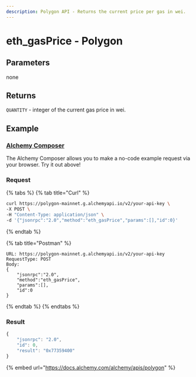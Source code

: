 ```yaml
---
description: Polygon API - Returns the current price per gas in wei.
---
```


# eth\_gasPrice - Polygon

## Parameters

none

## Returns

`QUANTITY` - integer of the current gas price in wei.

## Example

### [Alchemy Composer](https://composer.alchemyapi.io/?composer\_state=%7B%22chain%22%3A2%2C%22network%22%3A401%2C%22methodName%22%3A%22eth\_gasPrice%22%2C%22paramValues%22%3A%5B%5D%7D)

The Alchemy Composer allows you to make a no-code example request via your browser. Try it out above!

### Request

{% tabs %}
{% tab title="Curl" %}
```bash
curl https://polygon-mainnet.g.alchemyapi.io/v2/your-api-key \
-X POST \
-H "Content-Type: application/json" \
-d '{"jsonrpc":"2.0","method":"eth_gasPrice","params":[],"id":0}'
```
{% endtab %}

{% tab title="Postman" %}
```http
URL: https://polygon-mainnet.g.alchemyapi.io/v2/your-api-key
RequestType: POST
Body: 
{
    "jsonrpc":"2.0",
    "method":"eth_gasPrice",
    "params":[],
    "id":0
}
```
{% endtab %}
{% endtabs %}

### Result

```javascript
{
    "jsonrpc": "2.0",
    "id": 0,
    "result": "0x77359400"
}
```

{% embed url="https://docs.alchemy.com/alchemy/apis/polygon" %}
